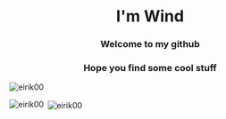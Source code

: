 <h1 align="center">I'm Wind</h1>
<h3 align="center">Welcome to my github</h3>
<h3 align="center">Hope you find some cool stuff</h3>

<p align="left"> <img src="https://komarev.com/ghpvc/?username=eirik00&label=Profile%20views&color=0e75b6&style=flat" alt="eirik00" /> </p>


<p><img align="left" src="https://github-readme-stats.vercel.app/api/top-langs?username=eirik00&show_icons=true&locale=en&layout=compact" alt="eirik00" /></p>

<p>&nbsp;<img align="center" src="https://github-readme-stats.vercel.app/api?username=eirik00&show_icons=true&locale=en" alt="eirik00" /></p>
